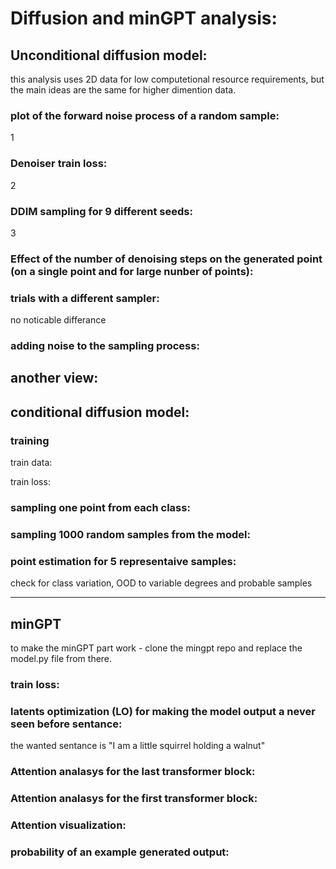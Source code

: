 # Diffusion and minGPT analysis:
## Unconditional diffusion model:
this analysis uses 2D data for low computetional resource requirements, but the main ideas are the same for higher dimention data.
### plot of the forward noise process of a random sample:
1

### Denoiser train loss:
2

### DDIM sampling for 9 different seeds:
3

### Effect of the number of denoising steps on the generated point (on a single point and for large nunber of points):

### trials with a different sampler:

no noticable differance

### adding noise to the sampling process:

another view:
--------
## conditional diffusion model:
### training
train data:

train loss:

### sampling one point from each class:

### sampling 1000 random samples from the model:

### point estimation for 5 representaive samples:
check for class variation, OOD to variable degrees and probable samples

--------
## minGPT
 to make the minGPT part work - clone the mingpt repo and replace the model.py file from there.

### train loss:

### latents optimization (LO) for making the model output a never seen before sentance:
the wanted sentance is "I am a little  squirrel holding a walnut"

### Attention analasys for the last transformer block:

### Attention analasys for the first transformer block:

### Attention visualization:

### probability of an example generated output:




